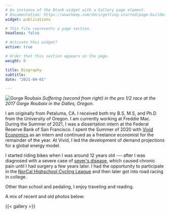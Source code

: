 ```yaml
---
# An instance of the Blank widget with a Gallery page element.
# Documentation: https://wowchemy.com/docs/getting-started/page-builder/
widget: publications

# This file represents a page section.
headless: false

# Activate this widget?
active: true

# Order that this section appears on the page.
weight: 0

title: Biography
subtitle: 
date: "2021-04-01"

---
```



![Gorge Roubaix](/img/gorge_roubaix.png)
*Suffering (second from right) in the pro 1/2 race at the 2017 Gorge Roubaix in the Dalles, Oregon.*




I am originally from Petaluma, CA.  I received both my B.S, M.S, and Ph.D from the University of Oregon. I am currently working at Freddie Mac. During the Summer of 2021, I was a dissertation intern at the Federal Reserve Bank of San Francisco. I spent the Summer of 2020 with [Vivid Economics](https://www.vivideconomics.com/) as an intern and continued as a freelance economist for the remainder of the year. At Vivid, I led the development of demand projections for a global energy model. 

I started riding bikes when I was around 12 years old --- after I was diagnosed with a severe case of [sever's disease](https://www.chortho.com/common-conditions/severs-disease), which caused chronic pain until I had surgery a few years later. I had the opportunity to participate in the [NorCal Highschool Cycling League](https://www.norcalmtb.org/) and then later got into road racing in college. 

Other than school and pedaling, I enjoy traveling and reading.

A mix of recent and old photos below:



{{< gallery >}}
